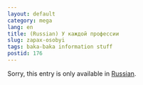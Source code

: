 ```yaml
---
layout: default
category: mega
lang: en
title: (Russian) У каждой профессии
slug: zapax-osobyi
tags: baka-baka information stuff 
postid: 176
---
```

<p>Sorry, this entry is only available in <a href="http://mega.genn.org/export/getposts.php">Russian</a>.</p>